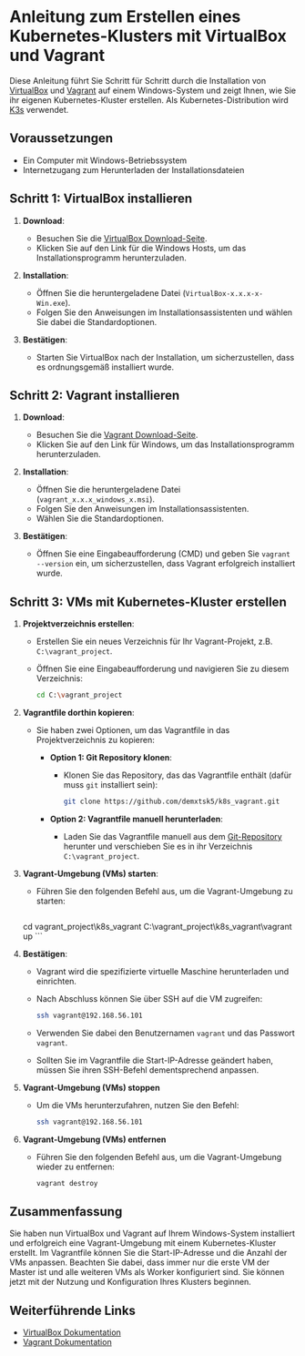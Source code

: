 # Anleitung zum Erstellen eines Kubernetes-Klusters mit VirtualBox und Vagrant

Diese Anleitung führt Sie Schritt für Schritt durch die Installation von [VirtualBox](https://www.virtualbox.org/) und [Vagrant](https://www.vagrantup.com/) auf einem Windows-System und zeigt Ihnen, wie Sie ihr eigenen Kubernetes-Kluster erstellen. Als Kubernetes-Distribution wird [K3s](https://k3s.io/) verwendet.

## Voraussetzungen

- Ein Computer mit Windows-Betriebssystem
- Internetzugang zum Herunterladen der Installationsdateien

## Schritt 1: VirtualBox installieren

1. **Download**:
   - Besuchen Sie die [VirtualBox Download-Seite](https://www.virtualbox.org/wiki/Downloads).
   - Klicken Sie auf den Link für die Windows Hosts, um das Installationsprogramm herunterzuladen.

2. **Installation**:
   - Öffnen Sie die heruntergeladene Datei (`VirtualBox-x.x.x-x-Win.exe`).
   - Folgen Sie den Anweisungen im Installationsassistenten und wählen Sie dabei die Standardoptionen.

3. **Bestätigen**:
   - Starten Sie VirtualBox nach der Installation, um sicherzustellen, dass es ordnungsgemäß installiert wurde.

## Schritt 2: Vagrant installieren

1. **Download**:
   - Besuchen Sie die [Vagrant Download-Seite](https://developer.hashicorp.com/vagrant/install#windows).
   - Klicken Sie auf den Link für Windows, um das Installationsprogramm herunterzuladen.

2. **Installation**:
   - Öffnen Sie die heruntergeladene Datei (`vagrant_x.x.x_windows_x.msi`).
   - Folgen Sie den Anweisungen im Installationsassistenten.
   - Wählen Sie die Standardoptionen.

3. **Bestätigen**:
   - Öffnen Sie eine Eingabeaufforderung (CMD) und geben Sie `vagrant --version` ein, um sicherzustellen, dass Vagrant erfolgreich installiert wurde.

## Schritt 3: VMs mit Kubernetes-Kluster erstellen

1. **Projektverzeichnis erstellen**:
   - Erstellen Sie ein neues Verzeichnis für Ihr Vagrant-Projekt, z.B. `C:\vagrant_project`.
   - Öffnen Sie eine Eingabeaufforderung und navigieren Sie zu diesem Verzeichnis:

     ```sh
     cd C:\vagrant_project
     ```

2. **Vagrantfile dorthin kopieren**:
   - Sie haben zwei Optionen, um das Vagrantfile in das Projektverzeichnis zu kopieren:
        - **Option 1: Git Repository klonen**:
          - Klonen Sie das Repository, das das Vagrantfile enthält (dafür muss `git` installiert sein):

            ```sh
            git clone https://github.com/demxtsk5/k8s_vagrant.git
            ```

        - **Option 2: Vagrantfile manuell herunterladen**:
          - Laden Sie das Vagrantfile manuell aus dem [Git-Repository](https://github.com/demxtsk5/k8s_vagrant) herunter und verschieben Sie es in ihr Verzeichnis `C:\vagrant_project`.

3. **Vagrant-Umgebung (VMs) starten**:
   - Führen Sie den folgenden Befehl aus, um die Vagrant-Umgebung zu starten:

        ```sh
	cd vagrant_project\k8s_vagrant
        C:\vagrant_project\k8s_vagrant\vagrant up
        ```

4. **Bestätigen**:
   - Vagrant wird die spezifizierte virtuelle Maschine herunterladen und einrichten.
   - Nach Abschluss können Sie über SSH auf die VM zugreifen:

        ```sh
        ssh vagrant@192.168.56.101
        ```

   - Verwenden Sie dabei den Benutzernamen `vagrant` und das Passwort `vagrant`.
   - Sollten Sie im Vagrantfile die Start-IP-Adresse geändert haben, müssen Sie ihren SSH-Befehl dementsprechend anpassen.
  
5. **Vagrant-Umgebung (VMs) stoppen**
   - Um die VMs herunterzufahren, nutzen Sie den Befehl:
 
        ```sh
        ssh vagrant@192.168.56.101
        ```
       
6. **Vagrant-Umgebung (VMs) entfernen**
    - Führen Sie den folgenden Befehl aus, um die Vagrant-Umgebung wieder zu entfernen:

        ```sh
        vagrant destroy
        ```

## Zusammenfassung

Sie haben nun VirtualBox und Vagrant auf Ihrem Windows-System installiert und erfolgreich eine Vagrant-Umgebung mit einem Kubernetes-Kluster erstellt. Im Vagrantfile können Sie die Start-IP-Adresse und die Anzahl der VMs anpassen. Beachten Sie dabei, dass immer nur die erste VM der Master ist und alle weiteren VMs als Worker konfiguriert sind. Sie können jetzt mit der Nutzung und Konfiguration Ihres Klusters beginnen.


## Weiterführende Links

- [VirtualBox Dokumentation](https://www.virtualbox.org/wiki/Documentation)
- [Vagrant Dokumentation](https://www.vagrantup.com/docs)


